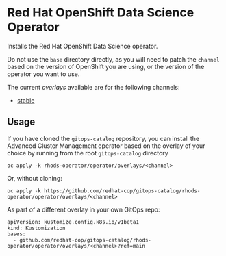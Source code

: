 # Red Hat OpenShift Data Science Operator

Installs the Red Hat OpenShift Data Science operator.

Do not use the `base` directory directly, as you will need to patch the `channel` based on the version of OpenShift you are using, or the version of the operator you want to use.

The current *overlays* available are for the following channels:

* [stable](overlays/stable)

## Usage

If you have cloned the `gitops-catalog` repository, you can install the Advanced Cluster Management operator based on the overlay of your choice by running from the root `gitops-catalog` directory

```
oc apply -k rhods-operator/operator/overlays/<channel>
```

Or, without cloning:

```
oc apply -k https://github.com/redhat-cop/gitops-catalog/rhods-operator/operator/overlays/<channel>
```

As part of a different overlay in your own GitOps repo:

```
apiVersion: kustomize.config.k8s.io/v1beta1
kind: Kustomization
bases:
  - github.com/redhat-cop/gitops-catalog/rhods-operator/operator/overlays/<channel>?ref=main
```
